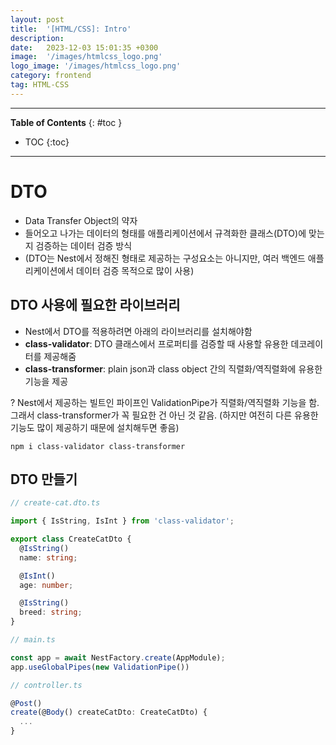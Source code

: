 ```yaml
---
layout: post
title:  '[HTML/CSS]: Intro'
description: 
date:   2023-12-03 15:01:35 +0300
image:  '/images/htmlcss_logo.png'
logo_image: '/images/htmlcss_logo.png'
category: frontend
tag: HTML-CSS
---
```


---
**Table of Contents**
{: #toc }
*  TOC
{:toc}

---

# DTO

- Data Transfer Object의 약자
- 들어오고 나가는 데이터의 형태를 애플리케이션에서 규격화한 클래스(DTO)에 맞는지 검증하는 데이터 검증 방식
- (DTO는 Nest에서 정해진 형태로 제공하는 구성요소는 아니지만, 여러 백엔드 애플리케이션에서 데이터 검증 목적으로 많이 사용)

## DTO 사용에 필요한 라이브러리

- Nest에서 DTO를 적용하려면 아래의 라이브러리를 설치해야함
- **class-validator**: DTO 클래스에서 프로퍼티를 검증할 때 사용할 유용한 데코레이터를 제공해줌
- **class-transformer**: plain json과 class object 간의 직렬화/역직렬화에 유용한 기능을 제공

? Nest에서 제공하는 빌트인 파이프인 ValidationPipe가 직렬화/역직렬화 기능을 함. 그래서 class-transformer가 꼭 필요한 건 아닌 것 같음. (하지만 여전히 다른 유용한 기능도 많이 제공하기 때문에 설치해두면 좋음)  

```
npm i class-validator class-transformer
```

## DTO 만들기

```ts
// create-cat.dto.ts

import { IsString, IsInt } from 'class-validator';

export class CreateCatDto {
  @IsString()
  name: string;

  @IsInt()
  age: number;

  @IsString()
  breed: string;
}
```

```ts
// main.ts

const app = await NestFactory.create(AppModule);
app.useGlobalPipes(new ValidationPipe())
```

```ts
// controller.ts

@Post()
create(@Body() createCatDto: CreateCatDto) {
  ...
}
```
